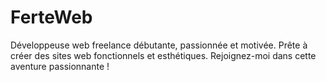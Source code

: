 # FerteWeb
Développeuse web freelance débutante, passionnée et motivée. Prête à créer des sites web fonctionnels et esthétiques. Rejoignez-moi dans cette aventure passionnante !
